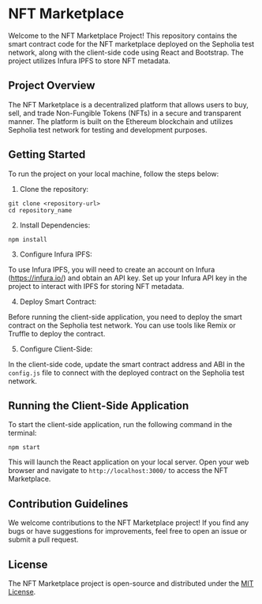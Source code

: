 # NFT Marketplace 

Welcome to the NFT Marketplace Project! This repository contains the smart contract code for the NFT marketplace deployed on the Sepholia test network, along with the client-side code using React and Bootstrap. The project utilizes Infura IPFS to store NFT metadata.

## Project Overview

The NFT Marketplace is a decentralized platform that allows users to buy, sell, and trade Non-Fungible Tokens (NFTs) in a secure and transparent manner. The platform is built on the Ethereum blockchain and utilizes Sepholia test network for testing and development purposes.

## Getting Started

To run the project on your local machine, follow the steps below:

1. Clone the repository:

```
git clone <repository-url>
cd repository_name
```

2. Install Dependencies:

```
npm install
```

3. Configure Infura IPFS:

To use Infura IPFS, you will need to create an account on Infura (https://infura.io/) and obtain an API key. Set up your Infura API key in the project to interact with IPFS for storing NFT metadata.

4. Deploy Smart Contract:

Before running the client-side application, you need to deploy the smart contract on the Sepholia test network. You can use tools like Remix or Truffle to deploy the contract.

5. Configure Client-Side:

In the client-side code, update the smart contract address and ABI in the `config.js` file to connect with the deployed contract on the Sepholia test network.



## Running the Client-Side Application

To start the client-side application, run the following command in the terminal:

```
npm start
```

This will launch the React application on your local server. Open your web browser and navigate to `http://localhost:3000/` to access the NFT Marketplace.

## Contribution Guidelines

We welcome contributions to the NFT Marketplace project! If you find any bugs or have suggestions for improvements, feel free to open an issue or submit a pull request.


## License

The NFT Marketplace project is open-source and distributed under the [MIT License](LICENSE).

